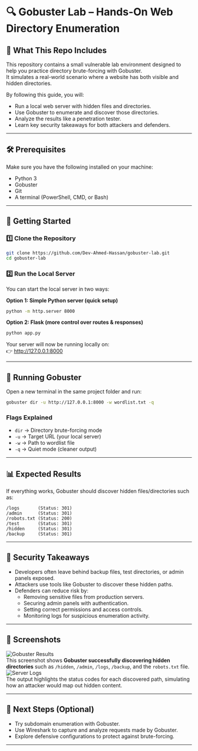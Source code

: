 
# 🔍 Gobuster Lab – Hands-On Web Directory Enumeration

## 📌 What This Repo Includes

This repository contains a small vulnerable lab environment designed to help you practice directory brute-forcing with Gobuster.  
It simulates a real-world scenario where a website has both visible and hidden directories.

By following this guide, you will:

- Run a local web server with hidden files and directories.
- Use Gobuster to enumerate and discover those directories.
- Analyze the results like a penetration tester.
- Learn key security takeaways for both attackers and defenders.

---

## 🛠️ Prerequisites

Make sure you have the following installed on your machine:

- Python 3  
- Gobuster  
- Git  
- A terminal (PowerShell, CMD, or Bash)

---

## 📂 Getting Started

### 1️⃣ Clone the Repository
```bash
git clone https://github.com/Dev-Ahmed-Hassan/gobuster-lab.git
cd gobuster-lab
```

### 2️⃣ Run the Local Server

You can start the local server in two ways:

**Option 1: Simple Python server (quick setup)**
```bash
python -m http.server 8000
```

**Option 2: Flask (more control over routes & responses)**
```bash
python app.py
```

Your server will now be running locally on:  
👉 http://127.0.0.1:8000

---

## 🚀 Running Gobuster

Open a new terminal in the same project folder and run:

```bash
gobuster dir -u http://127.0.0.1:8000 -w wordlist.txt -q
```

### Flags Explained
- `dir` → Directory brute-forcing mode  
- `-u` → Target URL (your local server)  
- `-w` → Path to wordlist file  
- `-q` → Quiet mode (cleaner output)

---

## 📊 Expected Results

If everything works, Gobuster should discover hidden files/directories such as:

```
/logs       (Status: 301)
/admin      (Status: 301)
/robots.txt (Status: 200)
/test       (Status: 301)
/hidden     (Status: 301)
/backup     (Status: 301)
```

---

## 🔐 Security Takeaways

- Developers often leave behind backup files, test directories, or admin panels exposed.  
- Attackers use tools like Gobuster to discover these hidden paths.  
- Defenders can reduce risk by:  
  - Removing sensitive files from production servers.  
  - Securing admin panels with authentication.  
  - Setting correct permissions and access controls.  
  - Monitoring logs for suspicious enumeration activity.  

---

## 📸 Screenshots

![Gobuster Results](./images/SS.png)  
This screenshot shows **Gobuster successfully discovering hidden directories** such as `/hidden`, `/admin`, `/logs`, `/backup`, and the `robots.txt` file.  
![Server Logs](./images/SS1.png)  
The output highlights the status codes for each discovered path, simulating how an attacker would map out hidden content.


---

## 📌 Next Steps (Optional)

- Try subdomain enumeration with Gobuster.  
- Use Wireshark to capture and analyze requests made by Gobuster.  
- Explore defensive configurations to protect against brute-forcing.  

---
